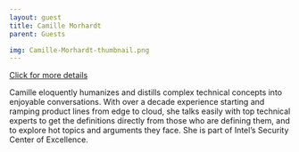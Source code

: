```yaml
---
layout: guest
title: Camille Morhardt
parent: Guests

img: Camille-Morhardt-thumbnail.png
---
```




<div class="badge-base LI-profile-badge" data-locale="en_US" data-size="medium" data-theme="light" data-type="VERTICAL" data-vanity="camille-morhardt-448a182" data-version="v1"><a class="badge-base__link LI-simple-link" href="https://www.linkedin.com/in/camille-morhardt-448a182?trk=profile-badge">Click for more details</a></div>


Camille eloquently humanizes and distills complex technical concepts into enjoyable conversations. With over a decade experience starting and ramping product lines from edge to cloud, she talks easily with top technical experts to get the definitions directly from those who are defining them, and to explore hot topics and arguments they face. She is part of Intel’s Security Center of Excellence.
